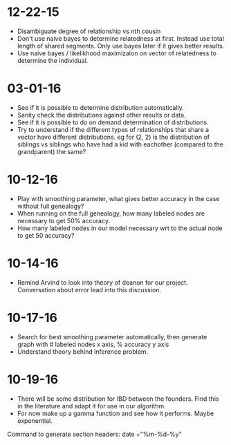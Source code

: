 12-22-15
========
* Disambiguate degree of relationship vs nth cousin
* Don't use naive bayes to determine relatedness at first. Instead use total length of shared segments. Only use bayes later if it gives better results.
* Use naive bayes / likelikhood maximizaion on vector of relatedness to determine the individual.

03-01-16
========

* See if it is possible to determine distribution automatically.
* Sanity check the distributions against other results or data.
* See if it is possible to do on demand determination of distributions.
* Try to understand if the different types of relationships that share a vector have different distributions. eg for (2, 2) is the distribution of siblings vs siblings who have had a kid with eachother (compared to the grandparent) the same?

10-12-16
========

* Play with smoothing parameter, what gives better accuracy in the case without full genealogy?
* When running on the full genealogy, how many labeled nodes are necessary to get 50% accuracy.
* How many labeled nodes in our model necessary wrt to the actual node to get 50 accuracy?

10-14-16
========

* Remind Arvind to look into theory of deanon for our project. Conversation about error lead into this discussion.

10-17-16
========

* Search for best smoothing parameter automatically, then generate graph with # labeled nodes x axis, % accuracy y axis
* Understand theory behind inference problem.

10-19-16
========

* There will be some distribution for IBD between the founders. Find this in the literature and adapt it for use in our algorithm.
* For now make up a gamma function and see how it performs. Maybe exponential.

Command to generate section headers:
date +"%m-%d-%y"
